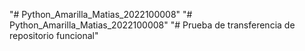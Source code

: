 "# Python_Amarilla_Matias_2022100008" 
"# Python_Amarilla_Matias_2022100008"
"# Prueba de transferencia de repositorio funcional" 
